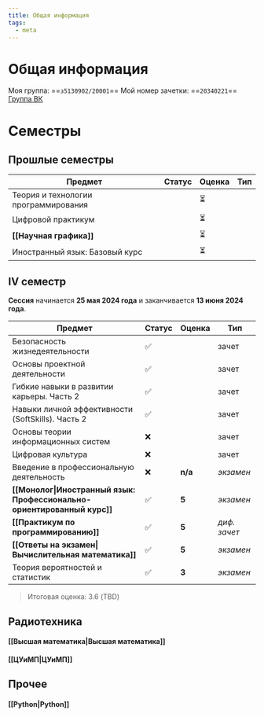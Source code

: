 ```yaml
---
title: Общая информация
tags:
  - meta
---
```

# Общая информация 
Моя группа: ==`з5130902/20001`==
Мой номер зачетки: ==`20340221`==
[Группа ВК](https://vk.com/obuchenie_iknt_zaochnyi)

# Семестры
## Прошлые семестры

| Предмет                              | Статус | Оценка | Тип |
| ------------------------------------ | ------ | ------ | --- |
| Теория и технологии программирования |        | ⏳      |     |
| Цифровой практикум                   |        | ⏳      |     |
| **[[Научная графика]]**              |        | ⏳      |     |
| Иностранный язык: Базовый курс       |        | ⏳      |     |

## IV семестр
**Сессия** начинается **25 мая 2024 года** и заканчивается **13 июня 2024 года**.

| Предмет                                                                 | Статус | Оценка  | Тип          |
| ----------------------------------------------------------------------- | ------ | ------- | ------------ |
| Безопасность жизнедеятельности                                          | ✅      |         | зачет        |
| Основы проектной деятельности                                           | ✅      |         | зачет        |
| Гибкие навыки в развитии карьеры. Часть 2                               | ✅      |         | зачет        |
| Навыки личной эффективности (SoftSkills). Часть 2                       | ✅      |         | зачет        |
| Основы теории информационных систем                                     | ❌      |         | зачет        |
| Цифровая культура                                                       | ❌      |         | зачет        |
| Введение в профессиональную деятельность                                | ❌      | **n/a** | *экзамен*    |
| **[[Монолог\|Иностранный язык: Профессионально-ориентированный курс]]** | ✅      | **5**   | *экзамен*    |
| **[[Практикум по программированию]]**                                   | ✅      | **5**   | *диф. зачет* |
| **[[Ответы на экзамен\|Вычислительная математика]]**                    | ✅      | **5**   | *экзамен*    |
| Теория вероятностей и статистик                                         | ✅      | **3**   | *экзамен*    |
> Итоговая оценка: 3.6 (TBD)

## Радиотехника
#### [[Высшая математика|Высшая математика]]
#### [[ЦУиМП|ЦУиМП]]

## Прочее
#### [[Python|Python]]
#### 